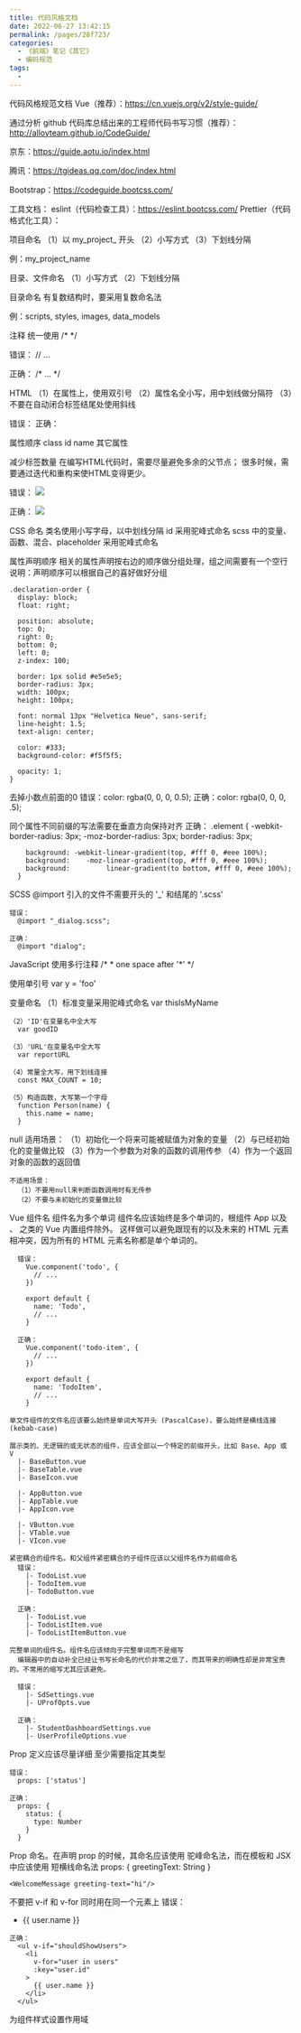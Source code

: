 ```yaml
---
title: 代码风格文档
date: 2022-06-27 13:42:15
permalink: /pages/28f723/
categories:
  - 《前端》笔记《其它》
  - 编码规范
tags:
  - 
---
```

代码风格规范文档
  Vue（推荐）：https://cn.vuejs.org/v2/style-guide/

  通过分析 github 代码库总结出来的工程师代码书写习惯（推荐）：http://alloyteam.github.io/CodeGuide/

  京东：https://guide.aotu.io/index.html

  腾讯：https://tgideas.qq.com/doc/index.html

  Bootstrap：https://codeguide.bootcss.com/

工具文档：
  eslint（代码检查工具）：https://eslint.bootcss.com/
  Prettier（代码格式化工具）：

项目命名
  （1）以 my_project_ 开头
  （2）小写方式
  （3）下划线分隔

  例：my_project_name

目录、文件命名
  （1）小写方式
  （2）下划线分隔

目录命名
  有复数结构时，要采用复数命名法

  例：scripts, styles, images, data_models

注释
  统一使用 /* */

  错误：
    // ...

  正确：
    /* ... */

HTML
  （1）在属性上，使用双引号
  （2）属性名全小写，用中划线做分隔符
  （3）不要在自动闭合标签结尾处使用斜线

  错误：</img>
  正确：<img>

属性顺序
  class
  id
  name
  其它属性

减少标签数量
  在编写HTML代码时，需要尽量避免多余的父节点；
  很多时候，需要通过迭代和重构来使HTML变得更少。

  错误：
    <span class="avatar">
        <img src="...">
    </span>

  正确：
    <img class="avatar" src="...">

CSS
  命名
    类名使用小写字母，以中划线分隔
    id 采用驼峰式命名
    scss 中的变量、函数、混合、placeholder 采用驼峰式命名

  属性声明顺序
    相关的属性声明按右边的顺序做分组处理，组之间需要有一个空行
    说明：声明顺序可以根据自己的喜好做好分组

    .declaration-order {
      display: block;
      float: right;

      position: absolute;
      top: 0;
      right: 0;
      bottom: 0;
      left: 0;
      z-index: 100;

      border: 1px solid #e5e5e5;
      border-radius: 3px;
      width: 100px;
      height: 100px;

      font: normal 13px "Helvetica Neue", sans-serif;
      line-height: 1.5;
      text-align: center;

      color: #333;
      background-color: #f5f5f5;

      opacity: 1;
    }

  去掉小数点前面的0
    错误：color: rgba(0, 0, 0, 0.5);
    正确：color: rgba(0, 0, 0, .5);

  同个属性不同前缀的写法需要在垂直方向保持对齐
    正确：
      .element {
        -webkit-border-radius: 3px;
          -moz-border-radius: 3px;
                border-radius: 3px;

        background: -webkit-linear-gradient(top, #fff 0, #eee 100%);
        background:    -moz-linear-gradient(top, #fff 0, #eee 100%);
        background:         linear-gradient(to bottom, #fff 0, #eee 100%);
      }

SCSS
  @import 引入的文件不需要开头的 '_' 和结尾的 '.scss'
  
    错误：
      @import "_dialog.scss";

    正确：
      @import "dialog";

JavaScript
  使用多行注释
    /*
    * one space after '*'
    */

  使用单引号
    var y = 'foo'

  变量命名
    （1）标准变量采用驼峰式命名
      var thisIsMyName
    
    （2）'ID'在变量名中全大写
      var goodID

    （3）'URL'在变量名中全大写
      var reportURL

    （4）常量全大写，用下划线连接
      const MAX_COUNT = 10;

    （5）构造函数，大写第一个字母
      function Person(name) {
        this.name = name;
      }

  null
    适用场景：
      （1）初始化一个将来可能被赋值为对象的变量
      （2）与已经初始化的变量做比较
      （3）作为一个参数为对象的函数的调用传参
      （4）作为一个返回对象的函数的返回值

    不适用场景：
      （1）不要用null来判断函数调用时有无传参
      （2）不要与未初始化的变量做比较

Vue
  组件名
    组件名为多个单词
      组件名应该始终是多个单词的，根组件 App 以及 <transition>、<component> 之类的 Vue 内置组件除外。
      这样做可以避免跟现有的以及未来的 HTML 元素相冲突，因为所有的 HTML 元素名称都是单个单词的。

      错误：
        Vue.component('todo', {
          // ...
        })

        export default {
          name: 'Todo',
          // ...
        }
      
      正确：
        Vue.component('todo-item', {
          // ...
        })

        export default {
          name: 'TodoItem',
          // ...
        }

    单文件组件的文件名应该要么始终是单词大写开头 (PascalCase)，要么始终是横线连接 (kebab-case)

    展示类的、无逻辑的或无状态的组件，应该全部以一个特定的前缀开头，比如 Base、App 或 V
      |- BaseButton.vue
      |- BaseTable.vue
      |- BaseIcon.vue

      |- AppButton.vue
      |- AppTable.vue
      |- AppIcon.vue

      |- VButton.vue
      |- VTable.vue
      |- VIcon.vue

    紧密耦合的组件名。和父组件紧密耦合的子组件应该以父组件名作为前缀命名
      错误：
        |- TodoList.vue
        |- TodoItem.vue
        |- TodoButton.vue

      正确：
        |- TodoList.vue
        |- TodoListItem.vue
        |- TodoListItemButton.vue

    完整单词的组件名。组件名应该倾向于完整单词而不是缩写
      编辑器中的自动补全已经让书写长命名的代价非常之低了，而其带来的明确性却是非常宝贵的。不常用的缩写尤其应该避免。

      错误：
        |- SdSettings.vue
        |- UProfOpts.vue

      正确：
        |- StudentDashboardSettings.vue
        |- UserProfileOptions.vue
    

  Prop 定义应该尽量详细
    至少需要指定其类型

    错误：
      props: ['status']

    正确：
      props: {
        status: {
          type: Number
        }
      }
  
  Prop 命名。在声明 prop 的时候，其命名应该使用 驼峰命名法，而在模板和 JSX 中应该使用 短横线命名法
    props: {
      greetingText: String
    }

    <WelcomeMessage greeting-text="hi"/>

  不要把 v-if 和 v-for 同时用在同一个元素上
    错误：
      <ul>
        <li
          v-for="user in users"
          v-if="shouldShowUsers"
          :key="user.id"
        >
          {{ user.name }}
        </li>
      </ul>

    正确：  
      <ul v-if="shouldShowUsers">
        <li
          v-for="user in users"
          :key="user.id"
        >
          {{ user.name }}
        </li>
      </ul>

  为组件样式设置作用域
    <style scoped>

  多个属性独占一行
    <img
      src="https://vuejs.org/images/logo.png"
      alt="Vue Logo"
    >

    <MyComponent
      foo="a"
      bar="b"
      baz="c"
    />

  避免在 scoped 中使用 元素选择器。大量使用元素选择器会影响性能
    错误：
      button {
        background-color: red;
      }

    正确：
      .btn-close {
        background-color: red;
      }
















































































